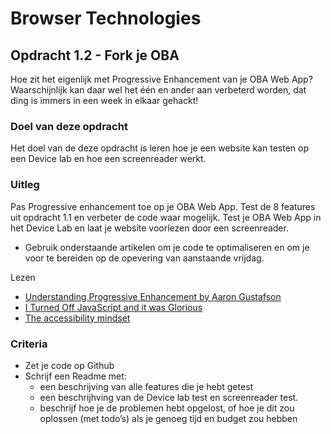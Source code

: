 # Browser Technologies
## Opdracht 1.2 - Fork je OBA
Hoe zit het eigenlijk met Progressive Enhancement van je OBA Web App? Waarschijnlijk kan daar wel het één en ander aan verbeterd worden, dat ding is immers in een week in elkaar gehackt!

### Doel van deze opdracht
Het doel van de deze opdracht is leren hoe je een website kan testen op een Device lab en hoe een screenreader werkt.

### Uitleg
Pas Progressive enhancement toe op je OBA Web App. Test de 8 features uit opdracht 1.1 en verbeter de code waar mogelijk. Test je OBA Web App in het Device Lab en laat je website voorlezen door een screenreader.
- Gebruik onderstaande artikelen om je code te optimaliseren en om je voor te bereiden op de opevering van aanstaande vrijdag.

Lezen
- [Understanding Progressive Enhancement by Aaron Gustafson](https://alistapart.com/article/understandingprogressiveenhancement)
- [I Turned Off JavaScript and it was Glorious](https://www.wired.com/2015/11/i-turned-off-javascript-for-a-whole-week-and-it-was-glorious/)
- [The accessibility mindset](https://24ways.org/2015/the-accessibility-mindset/)  


### Criteria
- Zet je code op Github
- Schrijf een Readme met:
  - een beschrijving van alle features die je hebt getest
  - een beschrijhving van de Device lab test en screenreader test.
  - beschrijf hoe je de problemen hebt opgelost, of hoe je dit zou oplossen (met todo’s) als je genoeg tijd en budget zou hebben
